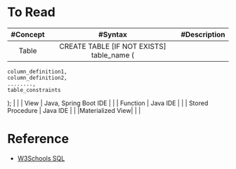 # To Read

| #Concept  | #Syntax |#Description|
| :---: | :---: | :---: |
| Table | CREATE TABLE [IF NOT EXISTS] table_name (    
    column_definition1,    
    column_definition2,    
    ........,    
    table_constraints    
);   | |
| View | Java, Spring Boot IDE | |
| Function | Java IDE | |
| Stored Procedure | Java IDE | |
|Materialized View| | |

# Reference
* [W3Schools SQL](https://www.w3schools.com/sql/)
